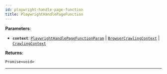 ```yaml
---
id: playwright-handle-page-function
title: PlaywrightHandlePageFunction
---
```


<a name="playwrighthandlepagefunction"></a>

**Parameters**:

-   **`context`**: [`PlaywrightHandlePageFunctionParam`](../typedefs/playwright-handle-page-function-param) |
    [`BrowserCrawlingContext`](../typedefs/browser-crawling-context) | [`CrawlingContext`](../typedefs/crawling-context)

**Returns**:

`Promise<void>`

---
